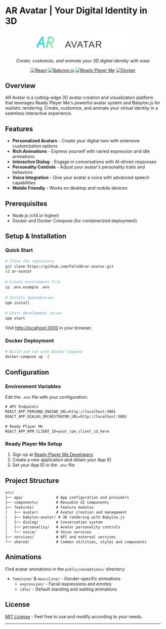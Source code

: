 # AR Avatar | Your Digital Identity in 3D

<p align="center">
  <img src="public/images/ar-avatar-logo.svg" alt="AR Avatar Logo" width="300">
</p>

<p align="center">
  <i>Create, customize, and animate your 3D digital identity with ease</i>
</p>

<div align="center">
  
[![React](https://img.shields.io/badge/React-18.x-61DAFB?style=for-the-badge&logo=react)](https://reactjs.org/)
[![Babylon.js](https://img.shields.io/badge/Babylon.js-5.x-orange?style=for-the-badge&logo=babylon.js)](https://www.babylonjs.com/)
[![Ready Player Me](https://img.shields.io/badge/Ready_Player_Me-API-blueviolet?style=for-the-badge)](https://readyplayer.me/)
[![Docker](https://img.shields.io/badge/Docker-Enabled-2496ED?style=for-the-badge&logo=docker)](https://www.docker.com/)

</div>

## Overview

AR Avatar is a cutting-edge 3D avatar creation and visualization platform that leverages Ready Player Me's powerful avatar system and Babylon.js for realistic rendering. Create, customize, and animate your virtual identity in a seamless interactive experience.

## Features

- **Personalized Avatars** - Create your digital twin with extensive customization options
- **Rich Animations** - Express yourself with varied expression and idle animations
- **Interactive Dialog** - Engage in conversations with AI-driven responses
- **Personality Controls** - Adjust your avatar's personality traits and behaviors
- **Voice Integration** - Give your avatar a voice with advanced speech capabilities
- **Mobile Friendly** - Works on desktop and mobile devices

## Prerequisites

- Node.js (v14 or higher)
- Docker and Docker Compose (for containerized deployment)

## Setup & Installation

### Quick Start

```bash
# Clone the repository
git clone https://github.com/FeliGR/ar-avatar.git
cd ar-avatar

# Create environment file
cp .env.example .env

# Install dependencies
npm install

# Start development server
npm start
```

Visit [http://localhost:3000](http://localhost:3000) in your browser.

### Docker Deployment

```bash
# Build and run with Docker Compose
docker-compose up -d
```

## Configuration

### Environment Variables

Edit the `.env` file with your configuration:

```env
# API Endpoints
REACT_APP_PERSONA_ENGINE_URL=http://localhost:5001
REACT_APP_DIALOG_ORCHESTRATOR_URL=http://localhost:5002

# Ready Player Me
REACT_APP_RPM_CLIENT_ID=your_rpm_client_id_here
```

### Ready Player Me Setup

1. Sign up at [Ready Player Me Developers](https://readyplayer.me/developers)
2. Create a new application and obtain your App ID
3. Set your App ID in the `.env` file

## Project Structure

```
src/
├── app/               # App configuration and providers
├── components/        # Reusable UI components
├── features/          # Feature modules
│   ├── avatar/        # Avatar creation and management
│   ├── babylon-avatar/ # 3D rendering with Babylon.js
│   ├── dialog/        # Conversation system
│   ├── personality/   # Avatar personality controls
│   └── voice/         # Voice services
├── services/          # API and external services
└── shared/            # Common utilities, styles and components
```

## Animations

Find avatar animations in the `public/animations/` directory:

- `feminine/` & `masculine/` - Gender-specific animations
  - `expression/` - Facial expressions and emotes
  - `idle/` - Default standing and waiting animations

## License

[MIT License](LICENSE) - Feel free to use and modify according to your needs.

---
